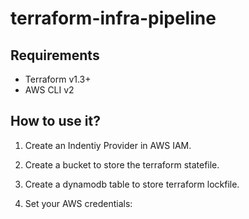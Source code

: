 # terraform-infra-pipeline

## Requirements

- Terraform v1.3+
- AWS CLI v2

## How to use it?

1. Create an Indentiy Provider in AWS IAM.

2. Create a bucket to store the terraform statefile.

3. Create a dynamodb table to store terraform lockfile.

4. Set your AWS credentials:

